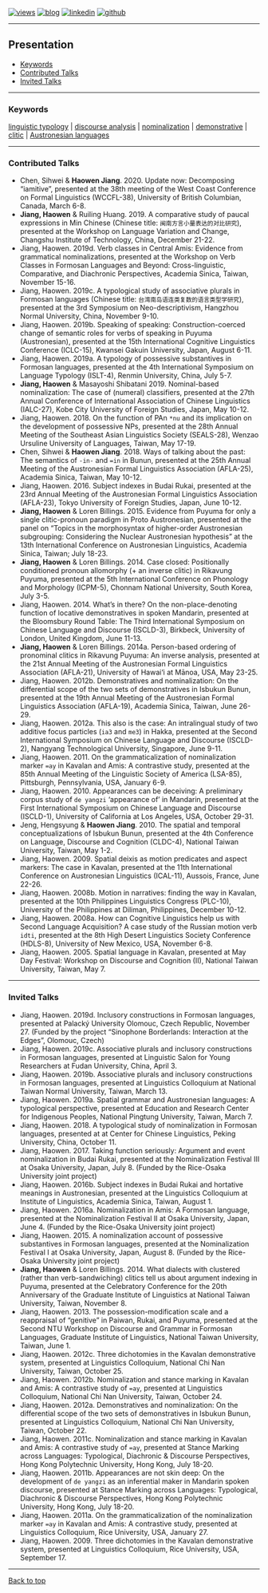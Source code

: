 [![views](https://hits.seeyoufarm.com/api/count/incr/badge.svg?url=https%3A%2F%2Fgithub.com%2Fhoward-haowen%2Fhoward-haowen.github.io&count_bg=%2367E805&title_bg=%23555555&icon=grav.svg&icon_color=%2367E805&title=Visitors&edge_flat=false)](https://hits.seeyoufarm.com) [![blog](https://img.shields.io/badge/Visit-My_AI_blog-FF5722?style=flat&logo=blogger&logoColor=white)](https://howard-haowen.github.io/blog.ai/) [![linkedin](https://img.shields.io/badge/View-My_LinkedIn-0A66C2?style=flat&logo=linkedin&logoColor=white)](https://www.linkedin.com/in/haowen-jiang-phd-16242074/) [![github](https://img.shields.io/badge/View_My_GitHub-181717?style=flat-square&logo=github&logoColor=white)](https://github.com/howard-haowen)  

---
## Presentation
- [Keywords](#keywords)
- [Contributed Talks](#contributed-talks)
- [Invited Talks](#invited-talks)

---
### Keywords
[linguistic typology](https://en.wikipedia.org/wiki/Linguistic_typology) | [discourse analysis](https://en.wikipedia.org/wiki/Discourse_analysis) | [nominalization](https://en.wikipedia.org/wiki/Nominalization) | [demonstrative](https://en.wikipedia.org/wiki/Demonstrative) | [clitic](https://en.wikipedia.org/wiki/Clitic)  | [Austronesian languages](https://en.wikipedia.org/wiki/Austronesian_languages)   

---
### Contributed Talks
- Chen, Sihwei & **Haowen Jiang**. 2020. Update now: Decomposing “iamitive”, presented at the 38th meeting of the West Coast Conference on Formal Linguistics (WCCFL-38), University of British Columbian, Canada, March 6-8.
- **Jiang, Haowen** & Ruiling Huang. 2019. A comparative study of paucal expressions in Min Chinese (Chinese title: `闽南方言小量表达的对比研究`), presented at the Workshop on Language Variation and Change, Changshu Institute of Technology, China, December 21-22.
- Jiang, Haowen. 2019d. Verb classes in Central Amis: Evidence from grammatical nominalizations, presented at the Workshop on Verb Classes in Formosan Languages and Beyond: Cross-linguistic, Comparative, and Diachronic Perspectives, Academia Sinica, Taiwan, November 15-16.
- Jiang, Haowen. 2019c. A typological study of associative plurals in Formosan languages (Chinese title: `台湾南岛语连类复数的语言类型学研究`), presented at the 3rd Symposium on Neo-descriptivism, Hangzhou Normal University, China, November 9-10.
- Jiang, Haowen. 2019b. Speaking of speaking: Construction-coerced change of semantic roles for verbs of speaking in Puyuma (Austronesian), presented at the 15th International Cognitive Linguistics Conference (ICLC-15), Kwansei Gakuin University, Japan, August 6-11.
- Jiang, Haowen. 2019a. A typology of possessive substantives in Formosan languages, presented at the 4th International Symposium on Language Typology (ISLT-4), Renmin University, China, July 5-7.
- **Jiang, Haowen** & Masayoshi Shibatani 2019. Nominal-based nominalization: The case of (numeral) classifiers, presented at the 27th Annual Conference of International Association of Chinese Linguistics (IALC-27), Kobe City University of Foreign Studies, Japan, May 10-12.
- Jiang, Haowen. 2018. On the function of PAn `*nu` and its implication on the development of possessive NPs, presented at the 28th Annual Meeting of the Southeast Asian Linguistics Society (SEALS-28), Wenzao Ursuline University of Languages, Taiwan, May 17-19.
- Chen, Sihwei & **Haowen Jiang**. 2018. Ways of talking about the past: The semantics of `-in-` and `=in` in Bunun, presented at the 25th Annual Meeting of the Austronesian Formal Linguistics Association (AFLA-25), Academia Sinica, Taiwan, May 10-12.
- Jiang, Haowen. 2016. Subject indexes in Budai Rukai, presented at the 23rd Annual Meeting of the Austronesian Formal Linguistics Association (AFLA-23), Tokyo University of Foreign Studies, Japan, June 10-12.
- **Jiang, Haowen** & Loren Billings. 2015. Evidence from Puyuma for only a single clitic-pronoun paradigm in Proto Austronesian, presented at the panel on “Topics in the morphosyntax of higher-order Austronesian subgrouping: Considering the Nuclear Austronesian hypothesis” at the 13th International Conference on Austronesian Linguistics, Academia Sinica, Taiwan; July 18-23.
- **Jiang, Haowen** & Loren Billings. 2014. Case closed: Positionally conditioned pronoun allomorphy (+ an inverse clitic) in Rikavung Puyuma, presented at the 5th International Conference on Phonology and Morphology (ICPM-5), Chonnam National University, South Korea, July 3-5.
- Jiang, Haowen. 2014. What’s in there? On the non-place-denoting function of locative demonstratives in spoken Mandarin, presented at the Bloomsbury Round Table: The Third International Symposium on Chinese Language and Discourse (ISCLD-3), Birkbeck, University of London, United Kingdom, June 11-13.
- **Jiang, Haowen** & Loren Billings. 2014a. Person-based ordering of pronominal clitics in Rikavung Puyuma: An inverse analysis, presented at the 21st Annual Meeting of the Austronesian Formal Linguistics Association (AFLA-21), University of Hawai‘i at Mānoa, USA, May 23-25.
- Jiang, Haowen. 2012b. Demonstratives and nominalization: On the differential scope of the two sets of demonstratives in Isbukun Bunun, presented at the 19th Annual Meeting of the Austronesian Formal Linguistics Association (AFLA-19), Academia Sinica, Taiwan, June 26-29. 
- Jiang, Haowen. 2012a. This also is the case: An intralingual study of two additive focus particles (`ia3` and `me3`) in Hakka, presented at the Second International Symposium on Chinese Language and Discourse (ISCLD-2), Nangyang Technological University, Singapore, June 9-11.
- Jiang, Haowen. 2011. On the grammaticalization of nominalization marker `=ay` in Kavalan and Amis: A contrastive study, presented at the 85th Annual Meeting of the Linguistic Society of America (LSA-85), Pittsburgh, Pennsylvania, USA, January 6-9.
- Jiang, Haowen. 2010. Appearances can be deceiving: A preliminary corpus study of `de yangzi` ‘appearance of’ in Mandarin, presented at the First International Symposium on Chinese Language and Discourse (ISCLD-1), University of California at Los Angeles, USA, October 29-31. 
- Jeng, Hengsyung & **Haowen Jiang**. 2010. The spatial and temporal conceptualizations of Isbukun Bunun, presented at the 4th Conference on Language, Discourse and Cognition (CLDC-4), National Taiwan University, Taiwan, May 1-2. 
- Jiang, Haowen. 2009. Spatial deixis as motion predicates and aspect markers: The case in Kavalan, presented at the 11th International Conference on Austronesian Linguistics (ICAL-11), Aussois, France, June 22-26. 
- Jiang, Haowen. 2008b. Motion in narratives: finding the way in Kavalan, presented at the 10th Philippines Linguistics Congress (PLC-10), University of the Philippines at Diliman, Philippines, December 10-12.  
- Jiang, Haowen. 2008a. How can Cognitive Linguistics help us with Second Language Acquisition? A case study of the Russian motion verb `idti`, presented at the 8th High Desert Linguistics Society Conference (HDLS-8), University of New Mexico, USA, November 6-8.
- Jiang, Haowen. 2005. Spatial language in Kavalan, presented at May Day Festival: Workshop on Discourse and Cognition (II), National Taiwan University, Taiwan, May 7.

---
### Invited Talks
- Jiang, Haowen. 2019d. Inclusory constructions in Formosan languages, presented at Palacký University Olomouc, Czech Republic, November 27. (Funded by the project “Sinophone Borderlands: Interaction at the Edges”, Olomouc, Czech)
- Jiang, Haowen. 2019c. Associative plurals and inclusory constructions in Formosan languages, presented at Linguistic Salon for Young Researchers at Fudan University, China, April 3. 
- Jiang, Haowen. 2019b. Associative plurals and inclusory constructions in Formosan languages, presented at Linguistics Colloquium at National Taiwan Normal University, Taiwan, March 13. 
- Jiang, Haowen. 2019a. Spatial grammar and Austronesian languages: A typological perspective, presented at Education and Research Center for Indigenous Peoples, National Pingtung University, Taiwan, March 7. 
- Jiang, Haowen. 2018. A typological study of nominalization in Formosan languages, presented at at Center for Chinese Linguistics, Peking University, China, October 11. 
- Jiang, Haowen. 2017. Taking function seriously: Argument and event nominalization in Budai Rukai, presented at the Nominalization Festival III at Osaka University, Japan, July 8. (Funded by the Rice-Osaka University joint project)
- Jiang, Haowen. 2016b. Subject indexes in Budai Rukai and hortative meanings in Austronesian, presented at the Linguistics Colloquium at Institute of Linguistics, Academia Sinica, Taiwan, August 1.
- Jiang, Haowen. 2016a. Nominalization in Amis: A Formosan language, presented at the Nominalization Festival II at Osaka University, Japan, June 4. (Funded by the Rice-Osaka University joint project)
- Jiang, Haowen. 2015. A nominalization account of possessive substantives in Formosan languages, presented at the Nominalization Festival I at Osaka University, Japan, August 8. (Funded by the Rice-Osaka University joint project)
- **Jiang, Haowen** & Loren Billings. 2014. What dialects with clustered (rather than verb-sandwiching) clitics tell us about argument indexing in Puyuma, presented at the Celebratory Conference for the 20th Anniversary of the Graduate Institute of Linguistics at National Taiwan University, Taiwan, November 8.
- Jiang, Haowen. 2013. The possession-modification scale and a reappraisal of “genitive” in Paiwan, Rukai, and Puyuma, presented at the Second NTU Workshop on Discourse and Grammar in Formosan Languages, Graduate Institute of Linguistics, National Taiwan University, Taiwan, June 1.
- Jiang, Haowen. 2012c. Three dichotomies in the Kavalan demonstrative system, presented at Linguistics Colloquium, National Chi Nan University, Taiwan, October 25.
- Jiang, Haowen. 2012b. Nominalization and stance marking in Kavalan and Amis: A contrastive study of `=ay`, presented at Linguistics Colloquium, National Chi Nan University, Taiwan, October 24.
- Jiang, Haowen. 2012a. Demonstratives and nominalization: On the differential scope of the two sets of demonstratives in Isbukun Bunun, presented at Linguistics Colloquium, National Chi Nan University, Taiwan, October 22.
- Jiang, Haowen. 2011c. Nominalization and stance marking in Kavalan and Amis: A contrastive study of `=ay`, presented at Stance Marking across Languages: Typological, Diachronic & Discourse Perspectives, Hong Kong Polytechnic University, Hong Kong, July 18-20.
- Jiang, Haowen. 2011b. Appearances are not skin deep: On the development of `de yangzi` as an inferential maker in Mandarin spoken discourse, presented at Stance Marking across Languages: Typological, Diachronic & Discourse Perspectives, Hong Kong Polytechnic University, Hong Kong, July 18-20.
- Jiang, Haowen. 2011a. On the grammaticalization of the nominalization marker `=ay` in Kavalan and Amis: A contrastive study, presented at Linguistics Colloquium, Rice University, USA, January 27.
- Jiang, Haowen. 2009. Three dichotomies in the Kavalan demonstrative system, presented at Linguistics Colloquium, Rice University, USA, September 17.

---
[Back to top](#)
<!-- p style="font-size:11px">Page template forked from <a href="https://github.com/evanca/quick-portfolio">evanca</a></p> -->
<!-- Remove above link if you don't want to attibute -->

